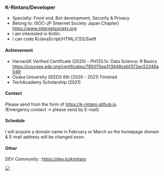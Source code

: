 ### K-Rintaro/Developer 

- Specialty: Front end, Bot development, Security & Privacy 
- Belong to: ISOC-JP (Internet Society Japan Chapter) https://www.internetsociety.org
- I am interested in Kotlin.
- I can code R/JavaScript/HTML/CSS/Swift

#### Achievement 
- HarvardX Verified Certificate (2020) - PH125.1x: Data Science: R Basics https://courses.edx.org/certificates/785070ea313948cebf372ec52246a049
- Osaka University SEEDS 6th (2020 - 2021) Finished
- TechAcademy Scholarship (2021)

#### Contact
Please send from the form of https://k-rintaro.github.io \
(Emergency contact → please send by E-mail)

#### Schedule
I will acquire a domain name in February or March so the homepage domain & E-mail address will be changed soon.

#### Other 
DEV Community : https://dev.to/krintaro


<img src="https://github-readme-stats.vercel.app/api/top-langs/?username=K-Rintaro&layout=compact">

